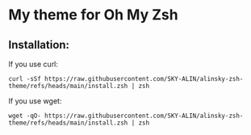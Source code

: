 # My theme for Oh My Zsh

## Installation:

If you use curl:

```shell
curl -sSf https://raw.githubusercontent.com/SKY-ALIN/alinsky-zsh-theme/refs/heads/main/install.zsh | zsh
```

If you use wget:

```shell
wget -qO- https://raw.githubusercontent.com/SKY-ALIN/alinsky-zsh-theme/refs/heads/main/install.zsh | zsh
```
